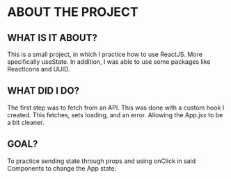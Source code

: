 # ABOUT THE PROJECT

## WHAT IS IT ABOUT?

This is a small project, in which I practice how to use ReactJS. More specifically useState.
In addition, I was able to use some packages like ReactIcons and UUID.

## WHAT DID I DO?

The first step was to fetch from an API.
This was done with a custom hook I created. This fetches, sets loading, and an error.
Allowing the App.jsx to be a bit cleaner.

## GOAL?

To practice sending state through props and using onClick in said Components to change the App state.
